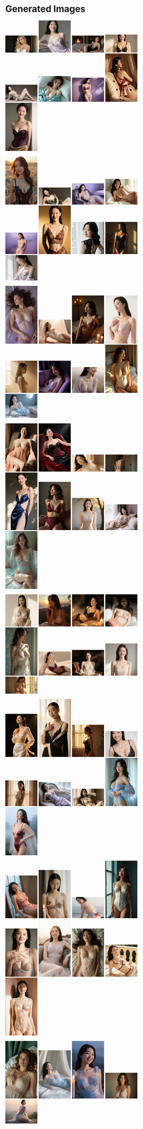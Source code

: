 # Generated Images



<img src="2025_10_22_01.webp" width="100"/> <img src="2025_10_22_02.webp" width="100"/> <img src="2025_10_22_03.webp" width="100"/> <img src="2025_10_22_04.webp" width="100"/> <img src="2025_10_22_05.webp" width="100"/> <img src="2025_10_22_06.webp" width="100"/> <img src="2025_10_22_07.webp" width="100"/> <img src="2025_10_22_08.webp" width="100"/> <img src="2025_10_22_09.webp" width="100"/>

<img src="2025_10_22_10.webp" width="100"/> <img src="2025_10_22_11.webp" width="100"/> <img src="2025_10_22_12.webp" width="100"/> <img src="2025_10_22_13.webp" width="100"/> <img src="2025_10_22_14.webp" width="100"/> <img src="2025_10_22_15.webp" width="100"/> <img src="2025_10_22_16.webp" width="100"/> <img src="2025_10_22_17.webp" width="100"/> <img src="2025_10_22_18.webp" width="100"/>

<img src="2025_10_22_19.webp" width="100"/> <img src="2025_10_22_20.webp" width="100"/> <img src="2025_10_22_21.webp" width="100"/> <img src="2025_10_22_22.webp" width="100"/> <img src="2025_10_22_23.webp" width="100"/> <img src="2025_10_22_24.webp" width="100"/> <img src="2025_10_22_25.webp" width="100"/> <img src="2025_10_22_26.webp" width="100"/> <img src="2025_10_22_27.webp" width="100"/>

<img src="2025_10_22_28.webp" width="100"/> <img src="2025_10_22_29.webp" width="100"/> <img src="2025_10_22_30.webp" width="100"/> <img src="2025_10_22_31.webp" width="100"/> <img src="2025_10_22_32.webp" width="100"/> <img src="2025_10_22_33.webp" width="100"/> <img src="2025_10_22_34.webp" width="100"/> <img src="2025_10_22_35.webp" width="100"/> <img src="2025_10_22_36.webp" width="100"/>

<img src="2025_10_22_37.webp" width="100"/> <img src="2025_10_22_38.webp" width="100"/> <img src="2025_10_22_39.webp" width="100"/> <img src="2025_10_22_40.webp" width="100"/> <img src="2025_10_22_41.webp" width="100"/> <img src="2025_10_22_42.webp" width="100"/> <img src="2025_10_22_43.webp" width="100"/> <img src="2025_10_22_44.webp" width="100"/> <img src="2025_10_22_45.webp" width="100"/>

<img src="2025_10_22_46.webp" width="100"/> <img src="2025_10_22_47.webp" width="100"/> <img src="2025_10_22_48.webp" width="100"/> <img src="2025_10_22_49.webp" width="100"/> <img src="2025_10_22_50.webp" width="100"/> <img src="2025_10_22_51.webp" width="100"/> <img src="2025_10_22_52.webp" width="100"/> <img src="2025_10_22_53.webp" width="100"/> <img src="2025_10_22_54.webp" width="100"/>

<img src="2025_10_22_55.webp" width="100"/> <img src="2025_10_22_56.webp" width="100"/> <img src="2025_10_22_57.webp" width="100"/> <img src="2025_10_22_58.webp" width="100"/> <img src="2025_10_22_59.webp" width="100"/> <img src="2025_10_22_60.webp" width="100"/> <img src="2025_10_22_61.webp" width="100"/> <img src="2025_10_22_62.webp" width="100"/> <img src="2025_10_22_63.webp" width="100"/>

<img src="2025_10_22_64.webp" width="100"/> <img src="2025_10_22_65.webp" width="100"/> <img src="2025_10_22_66.webp" width="100"/> <img src="2025_10_22_67.webp" width="100"/> <img src="2025_10_22_68.webp" width="100"/>